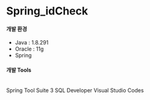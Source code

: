 # Spring_idCheck

<h4>개발 환경</h4>
<ul>
<li>Java : 1.8.291</li>
<li>Oracle : 11g</li>
<li>Spring</li>
</ul>

<h4>개발 Tools </h4>
<br>Spring Tool Suite 3 SQL Developer Visual Studio Codes
